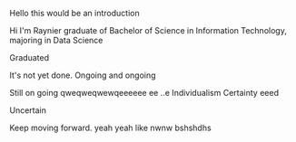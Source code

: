 Hello this would be an introduction

Hi I'm Raynier graduate of Bachelor of Science in Information Technology, majoring in Data Science

Graduated 

It's not yet done. 
Ongoing and ongoing

Still on going
qweqweqwewqeeeeee ee
..e
Individualism
Certainty eeed

Uncertain 

Keep moving forward.
yeah
yeah
like
nwnw
bshshdhs
